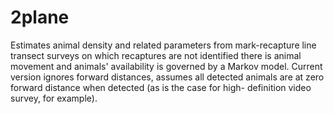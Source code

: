 2plane
======

Estimates animal density and related parameters from mark-recapture line transect surveys on which recaptures are not 
identified there is animal movement and animals' availability is governed by a Markov model. Current version ignores 
forward distances, assumes all detected animals are at zero forward distance when detected (as is the case for high-
definition video survey, for example).
